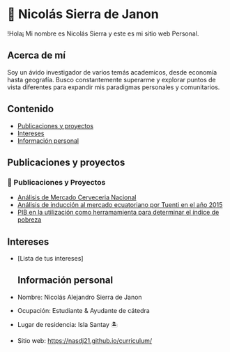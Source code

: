 # 🦍 Nicolás Sierra de Janon 
!Hola¡ Mi nombre es Nicolás Sierra y este es mi sitio web Personal.

## Acerca de mí
Soy un ávido investigador de varios temás academicos, desde economía hasta geografía. Busco constantemente superarme y explorar puntos de vista diferentes para expandir mis paradigmas personales y comunitarios.

## Contenido
* [Publicaciones y proyectos](#publicaciones-y-proyectos)
* [Intereses](#intereses)
* [Información personal](#información-personal)

## Publicaciones y proyectos
### 📄 Publicaciones y Proyectos
- [Análisis de Mercado Cerveceria Nacional](https://espolec-my.sharepoint.com/:b:/g/personal/nasierra_espol_edu_ec/EW4IHzBi0-lMg-wV4VwDauABxro-LSX2BcK_ggLlOR9aUg?e=ja1efv)
- [Análisis de inducción al mercado ecuatoriano por Tuenti en el año 2015](https://espolec-my.sharepoint.com/:b:/g/personal/nasierra_espol_edu_ec/ESE4pu9puYRCpy5lWabuQ6wBBkiGA6bnmg-zpi2IhNAo0g?e=RLO81N)
- [PIB en la utilización como herramamienta para determinar el índice de pobreza](https://espolec-my.sharepoint.com/:b:/g/personal/nasierra_espol_edu_ec/ETucVGrmRaNPq4Y020bo7r8BrOd3qp6CMhOknBJssM1KKQ?e=qtoydC)

  
## Intereses
* [Lista de tus intereses]

  ## Información personal
* Nombre: Nicolás Alejandro Sierra de Janon
* Ocupación: Estudiante & Ayudante de cátedra
* Lugar de residencia: Isla Santay 🏝️
* Sitio web: https://nasdj21.github.io/curriculum/
